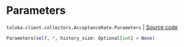 # Parameters
`toloka.client.collectors.AcceptanceRate.Parameters` | [Source code](https://github.com/Toloka/toloka-kit/blob/v1.1.4/src/client/collectors.py#L126)

```python
Parameters(self, *, history_size: Optional[int] = None)
```

